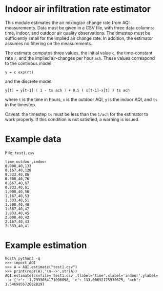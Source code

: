 # Indoor air infiltration rate estimator

This module estimates the air mixing/air change rate from AQI measurements. Data must be given
in a CSV file, with three data columns: time, indoor, and outdoor air quality observations.  The
timestep must be sufficiently small for the implied air change rate.  In addition, the estimator
assumes no filtering on the measurements.

The estimate computes three values, the initial value `c`, the time-constant rate `r`, and the
implied air-changes per hour `ach`.  These values correspond to the continous model

`y = c exp(rt)`

and the discrete model

`y[t] = y[t-1] ( 1 - ts ach ) + 0.5 ( x[t-1]-x[t] ) ts ach`

where `t` is the time in hours, `x` is the outdoor AQI, `y` is the indoor AQI, and `ts` in the timestep.

Caveat: the timestep `ts` must be less than the `1/ach` for the estimator to work properly.  If this
condition is not satisfied, a warning is issued.

# Example data

File: `test1.csv`
~~~
time,outdoor,indoor
0.000,40,133
0.167,40,128
0.333,40,86
0.500,40,76
0.667,40,67
0.833,40,61
1.000,40,56
1.167,40,53
1.333,40,51
1.500,40,48
1.667,40,47
1.833,40,45
2.000,40,42
2.167,40,43
2.333,40,41
~~~

# Example estimation

~~~
host% python3 -q
>>> import AQI
>>> A = AQI.estimate("test1.csv")
>>> print(repr(A),'\n-->',str(A))
AQI.estimate(csvfile='test1.csv',tlabel='time',xlabel='indoor',ylabel='outdoor',constrain=None,prec=0.001): 
--> {'r': -1.7933034171096698, 'c': 133.00692175930675, 'ach': 1.546985672682819}
~~~
